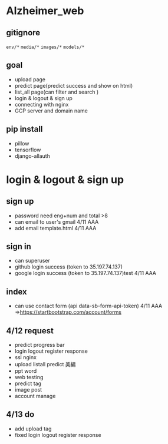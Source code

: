 # Alzheimer_web
## gitignore 
```env/*```
```media/*```
```images/*```
```models/*```
## goal 
* upload page
* predict page(predict success and show on html)
* list_all page(can filter and search )
* login & logout & sign up 
* connecting with nginx
* GCP server and domain name
## pip install 
* pillow
* tensorflow
* django-allauth
# login & logout & sign up 
## sign up
* password need eng+num and total >8
* can email to user's gmail 4/11 AAA
* add email template.html 4/11 AAA 
## sign in
* can superuser
* github login success (token to 35.197.74.137)
* google login success (token to 35.197.74.137)test 4/11 AAA
## index
* can use contact form (api data-sb-form-api-token) 4/11 AAA =>https://startbootstrap.com/account/forms
## 4/12 request
* predict progress bar
* login logout register response
* ssl nginx
* upload listall predict  美編
* ppt word 
* web testing
* predict tag 
* image post
* account manage
## 4/13 do 
* add upload tag
* fixed login logout register response